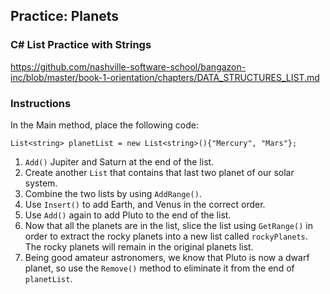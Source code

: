 ## Practice: Planets
### C# List Practice with Strings
https://github.com/nashville-software-school/bangazon-inc/blob/master/book-1-orientation/chapters/DATA_STRUCTURES_LIST.md

### Instructions
In the Main method, place the following code:

``` List<string> planetList = new List<string>(){"Mercury", "Mars"}; ```

1. `Add()` Jupiter and Saturn at the end of the list.
1. Create another `List` that contains that last two planet of our solar system.
1. Combine the two lists by using `AddRange()`.
1. Use `Insert()` to add Earth, and Venus in the correct order.
1. Use `Add()` again to add Pluto to the end of the list.
1. Now that all the planets are in the list, slice the list using `GetRange()` in order to extract the rocky planets into a new list called `rockyPlanets`. The rocky planets will remain in the original planets list.
1. Being good amateur astronomers, we know that Pluto is now a dwarf planet, so use the `Remove()` method to eliminate it from the end of `planetList`.
